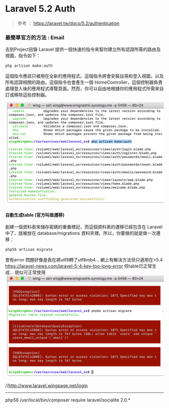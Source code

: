 # Laravel 5.2 Auth

> 參考 ： https://laravel.tw/docs/5.2/authentication

### 最簡單官方的方法 : Email

去到Project目錄
Laravel 提供一個快速的指令來幫你建立所有認證所需的路由及視圖，指令如下：

```php
php artisan make:auth
```

這個指令應該只被用在全新的應用程式。這個指令將會安裝註冊和登入視圖，以及所有認證相關的路由。這個指令也會產生一個 HomeController，這個控制器負責處理登入後的應用程式導覽頁面。然而，你可以自由地根據你的應用程式所需來自訂或移除這些控制器。


![-w500](./media/15060809822658/15060811379762.png)

#### 自動生成table (官方叫做遷移)

創建一個資料表來儲存密碼的重置標記，而這個資料表的遷移已經包含在 Laravel 中了，就被放在 database/migrations 資料夾裡。所以，你要做的就是做一次遷移：

```php
php56 artisan migrate
```

會有error
問題好像是我在將utf8轉了utf8mb4...
網上有解決方法但只適用在>5.4 
https://laravel-news.com/laravel-5-4-key-too-long-error
但table已正常生成... 貌似可正常使用
![-w500](./media/15060809822658/15060814846626.png)

//http://www.laravel.wingpage.net/login



-------

php56 /usr/local/bin/composer require laravel/socialite 2.0.*

